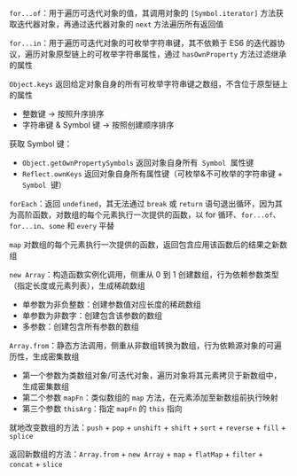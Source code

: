 `for...of`：用于遍历可迭代对象的值，其调用对象的 `[Symbol.iterator]` 方法获取迭代器对象，再通过迭代器对象的 `next` 方法遍历所有返回值

`for...in`：用于遍历可迭代对象的可枚举字符串键，其不依赖于 ES6 的迭代器协议，遍历对象原型链上的可枚举字符串属性，通过 `hasOwnProperty` 方法过滤继承的属性

`Object.keys` 返回给定对象自身的所有可枚举字符串键之数组，不含位于原型链上的属性

- 整数键 -> 按照升序排序
- 字符串键 & Symbol 键 -> 按照创建顺序排序

获取 Symbol 键：

- `Object.getOwnPropertySymbols` 返回对象自身所有  `Symbol`  属性键
- `Reflect.ownKeys` 返回对象自身所有属性键（可枚举&不可枚举的字符串键 + `Symbol`  键）

`forEach`：返回 `undefined`，其无法通过 `break` 或 `return` 语句退出循环，因为其为高阶函数，对数组的每个元素执行一次提供的函数，以 for 循环、`for...of`、`for...in`、`some` 和 `every` 平替

`map` 对数组的每个元素执行一次提供的函数，返回包含应用该函数后的结果之新数组

`new Array`：构造函数实例化调用，侧重从 0 到 1 创建数组，行为依赖参数类型（指定长度或元素列表），生成稀疏数组

- 单参数为非负整数：创建参数值对应长度的稀疏数组
- 单参数为非数字：创建包含该参数的数组
- 多参数：创建包含所有参数的数组

`Array.from`：静态方法调用，侧重从非数组转换为数组，行为依赖源对象的可遍历性，生成密集数组

- 第一个参数为类数组对象/可迭代对象，遍历对象将其元素拷贝于新数组中，生成密集数组
- 第二个参数 `mapFn`：类似数组的 `map` 方法，在元素添加至新数组前执行映射
- 第三个参数 `thisArg`：指定 `mapFn` 的 `this` 指向

就地改变数组的方法：`push` + `pop` + `unshift` + `shift` + `sort` + `reverse` + `fill` + `splice`

返回新数组的方法：`Array.from` + `new Array` + `map` + `flatMap` + `filter` + `concat` + `slice`
